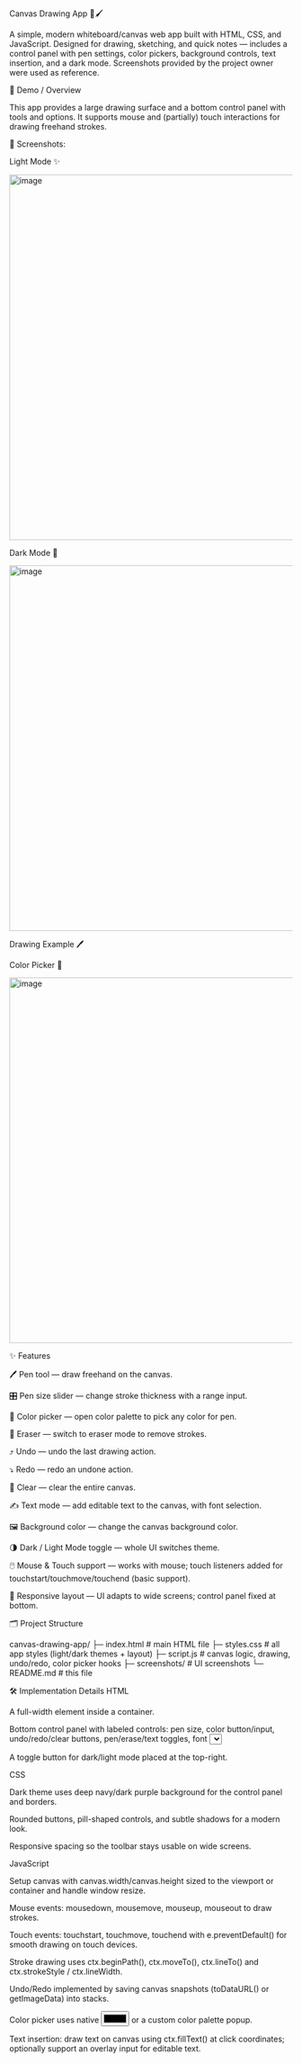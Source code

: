 Canvas Drawing App 🎨🖌️

A simple, modern whiteboard/canvas web app built with HTML, CSS, and JavaScript. Designed for drawing, sketching, and quick notes — includes a control panel with pen settings, color pickers, background controls, text insertion, and a dark mode. Screenshots provided by the project owner were used as reference.

🚀 Demo / Overview

This app provides a large drawing surface and a bottom control panel with tools and options. It supports mouse and (partially) touch interactions for drawing freehand strokes.

📸 Screenshots:

Light Mode ✨

<img width="650" height="650" alt="image" src="https://github.com/user-attachments/assets/b9075a38-f7df-4927-8bd6-4fd4fa414bba" />



Dark Mode 🌙



<img width="650" height="650" alt="image" src="https://github.com/user-attachments/assets/0396c56b-bd1c-46f1-a337-2d1af5050408" />


Drawing Example 🖊️





Color Picker 🎨

<img width="650" height="650" alt="image" src="https://github.com/user-attachments/assets/023a64f6-c9f8-4fb4-a879-d838f5b7a76c" />


✨ Features

🖊️ Pen tool — draw freehand on the canvas.

🎛️ Pen size slider — change stroke thickness with a range input.

🎨 Color picker — open color palette to pick any color for pen.

🧽 Eraser — switch to eraser mode to remove strokes.

⤴️ Undo — undo the last drawing action.

⤵️ Redo — redo an undone action.

🧹 Clear — clear the entire canvas.

✍️ Text mode — add editable text to the canvas, with font selection.

🖼️ Background color — change the canvas background color.

🌗 Dark / Light Mode toggle — whole UI switches theme.

🖱️ Mouse & Touch support — works with mouse; touch listeners added for touchstart/touchmove/touchend (basic support).

🔁 Responsive layout — UI adapts to wide screens; control panel fixed at bottom.


🗂️ Project Structure

canvas-drawing-app/
├─ index.html # main HTML file
├─ styles.css # all app styles (light/dark themes + layout)
├─ script.js # canvas logic, drawing, undo/redo, color picker hooks
├─ screenshots/ # UI screenshots
└─ README.md # this file

🛠️ Implementation Details
HTML

A full-width <canvas> element inside a container.

Bottom control panel with labeled controls: pen size, color button/input, undo/redo/clear buttons, pen/erase/text toggles, font <select>, and a background color control.

A toggle button for dark/light mode placed at the top-right.


CSS

Dark theme uses deep navy/dark purple background for the control panel and borders.

Rounded buttons, pill-shaped controls, and subtle shadows for a modern look.

Responsive spacing so the toolbar stays usable on wide screens.


JavaScript

Setup canvas with canvas.width/canvas.height sized to the viewport or container and handle window resize.

Mouse events: mousedown, mousemove, mouseup, mouseout to draw strokes.

Touch events: touchstart, touchmove, touchend with e.preventDefault() for smooth drawing on touch devices.

Stroke drawing uses ctx.beginPath(), ctx.moveTo(), ctx.lineTo() and ctx.strokeStyle / ctx.lineWidth.

Undo/Redo implemented by saving canvas snapshots (toDataURL() or getImageData) into stacks.

Color picker uses native <input type="color"> or a custom color palette popup.

Text insertion: draw text on canvas using ctx.fillText() at click coordinates; optionally support an overlay input for editable text.
